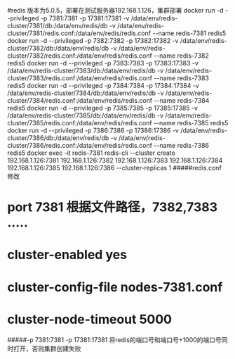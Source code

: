 #redis 版本为5.0.5，部署在测试服务器192.168.1.126，集群部署
docker run -d --privileged -p 7381:7381 -p 17381:17381 -v /data/env/redis-cluster/7381/db:/data/env/redis/db -v /data/env/redis-cluster/7381/redis.conf:/data/env/redis/redis.conf --name redis-7381 redis5
docker run -d --privileged -p 7382:7382 -p 17382:17382 -v /data/env/redis-cluster/7382/db:/data/env/redis/db -v /data/env/redis-cluster/7382/redis.conf:/data/env/redis/redis.conf --name redis-7382 redis5
docker run -d --privileged -p 7383:7383 -p 17383:17383 -v /data/env/redis-cluster/7383/db:/data/env/redis/db -v /data/env/redis-cluster/7383/redis.conf:/data/env/redis/redis.conf --name redis-7383 redis5
docker run -d --privileged -p 7384:7384 -p 17384:17384 -v /data/env/redis-cluster/7384/db:/data/env/redis/db -v /data/env/redis-cluster/7384/redis.conf:/data/env/redis/redis.conf --name redis-7384 redis5
docker run -d --privileged -p 7385:7385 -p 17385:17385 -v /data/env/redis-cluster/7385/db:/data/env/redis/db -v /data/env/redis-cluster/7385/redis.conf:/data/env/redis/redis.conf --name redis-7385 redis5
docker run -d --privileged -p 7386:7386 -p 17386:17386 -v /data/env/redis-cluster/7386/db:/data/env/redis/db -v /data/env/redis-cluster/7386/redis.conf:/data/env/redis/redis.conf --name redis-7386 redis5
docker exec -it redis-7381 redis-cli --cluster create 192.168.1.126:7381 192.168.1.126:7382 192.168.1.126:7383 192.168.1.126:7384 192.168.1.126:7385 192.168.1.126:7386 --cluster-replicas 1
#####redis.conf 修改
# port 7381  根据文件路径，7382,7383 .....
# cluster-enabled yes
# cluster-config-file nodes-7381.conf
#  cluster-node-timeout 5000
#####-p 7381:7381 -p 17381:17381 将redis的端口号和端口号+1000的端口号同时打开，否则集群创建失败